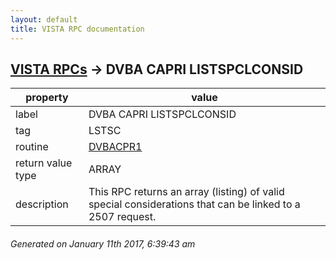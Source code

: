 ```yaml
---
layout: default
title: VISTA RPC documentation
---
```




## [VISTA RPCs](TableOfContent.md) &#8594; DVBA CAPRI LISTSPCLCONSID 

 property | value 
--- | --- 
 label | DVBA CAPRI LISTSPCLCONSID
 tag | LSTSC
 routine | [DVBACPR1](http://code.osehra.org/dox/Routine_DVBACPR1_source.html)
 return value type | ARRAY
 description | This RPC returns an array (listing) of valid special considerations that can be linked to a 2507 request.




 ###### Generated on January 11th 2017, 6:39:43 am